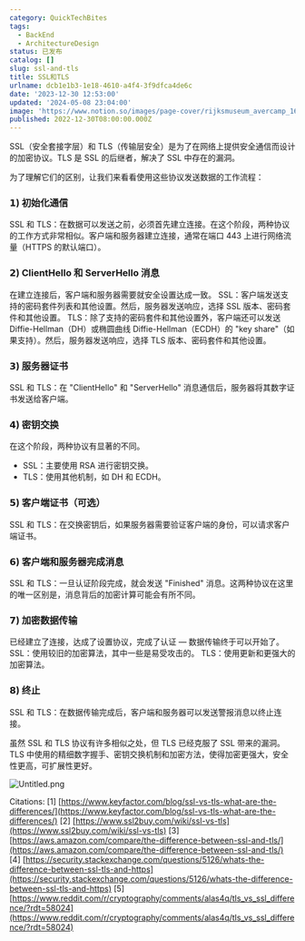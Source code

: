 ```yaml
---
category: QuickTechBites
tags:
  - BackEnd
  - ArchitectureDesign
status: 已发布
catalog: []
slug: ssl-and-tls
title: SSL和TLS
urlname: dcb1e1b3-1e18-4610-a4f4-3f9dfca4de6c
date: '2023-12-30 12:53:00'
updated: '2024-05-08 23:04:00'
image: 'https://www.notion.so/images/page-cover/rijksmuseum_avercamp_1620.jpg'
published: 2022-12-30T08:00:00.000Z
---
```


SSL（安全套接字层）和 TLS（传输层安全）是为了在网络上提供安全通信而设计的加密协议。TLS 是 SSL 的后继者，解决了 SSL 中存在的漏洞。


为了理解它们的区别，让我们来看看使用这些协议发送数据的工作流程：


### 𝟭) 初始化通信


SSL 和 TLS：在数据可以发送之前，必须首先建立连接。在这个阶段，两种协议的工作方式非常相似。客户端和服务器建立连接，通常在端口 443 上进行网络流量（HTTPS 的默认端口）。


### 𝟮) ClientHello 和 ServerHello 消息


在建立连接后，客户端和服务器需要就安全设置达成一致。
SSL：客户端发送支持的密码套件列表和其他设置。然后，服务器发送响应，选择 SSL 版本、密码套件和其他设置。
TLS：除了支持的密码套件和其他设置外，客户端还可以发送 Diffie-Hellman（DH）或椭圆曲线 Diffie-Hellman（ECDH）的 "key share"（如果支持）。然后，服务器发送响应，选择 TLS 版本、密码套件和其他设置。


### 𝟯) 服务器证书


SSL 和 TLS：在 "ClientHello" 和 "ServerHello" 消息通信后，服务器将其数字证书发送给客户端。


### 𝟰) 密钥交换


在这个阶段，两种协议有显著的不同。
- SSL：主要使用 RSA 进行密钥交换。
- TLS：使用其他机制，如 DH 和 ECDH。


### 𝟱) 客户端证书（可选）


SSL 和 TLS：在交换密钥后，如果服务器需要验证客户端的身份，可以请求客户端证书。


### 𝟲) 客户端和服务器完成消息


SSL 和 TLS：一旦认证阶段完成，就会发送 "Finished" 消息。这两种协议在这里的唯一区别是，消息背后的加密计算可能会有所不同。


### 𝟳) 加密数据传输


已经建立了连接，达成了设置协议，完成了认证 — 数据传输终于可以开始了。
SSL：使用较旧的加密算法，其中一些是易受攻击的。
TLS：使用更新和更强大的加密算法。


### 𝟴) 终止


SSL 和 TLS：在数据传输完成后，客户端和服务器可以发送警报消息以终止连接。


虽然 SSL 和 TLS 协议有许多相似之处，但 TLS 已经克服了 SSL 带来的漏洞。TLS 中使用的精细数字握手、密钥交换机制和加密方法，使得加密更强大，安全性更高，可扩展性更好。


![Untitled.png](https://prod-files-secure.s3.us-west-2.amazonaws.com/5d24fe63-e567-4804-86f9-9fdc62e13082/8ff987c5-7f31-4b50-83f5-c69ee7578c4a/Untitled.png?X-Amz-Algorithm=AWS4-HMAC-SHA256&X-Amz-Content-Sha256=UNSIGNED-PAYLOAD&X-Amz-Credential=ASIAZI2LB46664COD2LQ%2F20250226%2Fus-west-2%2Fs3%2Faws4_request&X-Amz-Date=20250226T213401Z&X-Amz-Expires=3600&X-Amz-Security-Token=IQoJb3JpZ2luX2VjEC0aCXVzLXdlc3QtMiJIMEYCIQDR9l3ciW%2Fcz2e9NGH8MprGpCNtMH8Iu3uVKccVPPmR3gIhAMB6dtNJrDFfqkuNsQD5TjKMQtKuml7UDxzUaww4zp1JKv8DCGYQABoMNjM3NDIzMTgzODA1IgzRHpJp%2FZIvI%2BJ4zE4q3APFgablMmLCk0EgO9camKYwokXJ7chT%2FFtzuG6drXBReyP67NaUMnE0S4ruDosuPuDT077I9UKINaNpsV6u53ChMFaiNiXaCHvCb3lpGKNqI6Eb%2FB527PRg0byj5NaXrRyKI796RQuu65T8h8rCX5zbGXFfA1EJJ4jVsqb1q%2Bg7TW1o1xnrKYWBpirBnJtY%2BJVpciUQtufLNIvqYOivGdsnqFUpkRF5407y%2BO8enEQcXpGMaeEx69DHKhVsxX5Ugv0nhMNI5qylXJqHmjBUuF8Pod8EjfqVvcf0oqGMVhMYa%2BfkOB8s5v9BamcTk8UbTuMQ%2FFfp%2BcelhnQxiHzmcYHu9zTl6eLykemLDWhhDC2kcBFzdNP%2BKtZKM%2FZ1OO%2BAkrv59cwZ2cZrtC9kRG5ESNBrNosv%2Fb9ldsTGuNVXOklUn7ZR1yH2DO0EWXJSsymkgmveqD07fu70KIco2TOkGKbdAd6XTDqinN2QHzZI7fwf6F68fkIM%2BvEuy4rTM4Ywt9hZEWU1cBo2EQ0UmalB%2BgROnzUSQOLlYFmfm4zU78M4dfMv%2FcM9HLzIuH6jgOC%2BDm%2FGUL6mpqEk0jz3K76MhbIQ1Hh9x4yRx7ndernvCAEcMVtL6Yv7o8ftZlZywzCZ%2F%2F29BjqkAduEEHpP189GChwl9fWZmuIN1%2BRVQz0qJ%2BVs1juEt0M0eutcSn2Q7BnM%2BKCSCUDBX3KwR%2BArO%2F%2FQGAqY5kHp7XaWo09afHH9RuZQrz1mzoposgK7t77jvXhIezMlLBBUEbVbqn0GYz3eSyLYJoUrk7wEjck9NgUD9x4OqGY431SMqa1zw8sncryD1VOvw2Ylf8oKuuCk5R2nmaw9Ajo3Tr8O82Gz&X-Amz-Signature=bd1dc2323759a24fc70a07b83287fcd9247b295bbaf074ff0f1552e4926ac6b1&X-Amz-SignedHeaders=host&x-id=GetObject)


Citations:
[1] [https://www.keyfactor.com/blog/ssl-vs-tls-what-are-the-differences/](https://www.keyfactor.com/blog/ssl-vs-tls-what-are-the-differences/)
[2] [https://www.ssl2buy.com/wiki/ssl-vs-tls](https://www.ssl2buy.com/wiki/ssl-vs-tls)
[3] [https://aws.amazon.com/compare/the-difference-between-ssl-and-tls/](https://aws.amazon.com/compare/the-difference-between-ssl-and-tls/)
[4] [https://security.stackexchange.com/questions/5126/whats-the-difference-between-ssl-tls-and-https](https://security.stackexchange.com/questions/5126/whats-the-difference-between-ssl-tls-and-https)
[5] [https://www.reddit.com/r/cryptography/comments/alas4q/tls_vs_ssl_difference/?rdt=58024](https://www.reddit.com/r/cryptography/comments/alas4q/tls_vs_ssl_difference/?rdt=58024)


